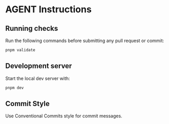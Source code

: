 # AGENT Instructions

## Running checks

Run the following commands before submitting any pull request or commit:

```bash
pnpm validate
```

## Development server

Start the local dev server with:

```bash
pnpm dev
```

## Commit Style

Use Conventional Commits style for commit messages.
